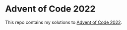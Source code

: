 # Advent of Code 2022

This repo contains my solutions to [Advent of Code 2022](https://adventofcode.com/2022).

